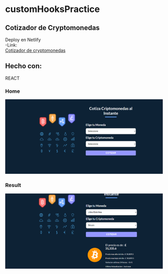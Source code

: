 # customHooksPractice

## Cotizador de Cryptomonedas
Deploy en Netlify      
-Link:  
[Cotizador de cryptomonedas ](https://criptomoneyapp.netlify.app/)  

## Hecho con:
REACT 

### Home
![](src/assets/criptoconverter.png)

### Result
![](src/assets/criptoconverter2.png)




